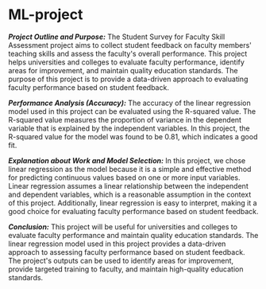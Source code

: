 # ML-project
_**Project Outline and Purpose:**_
The Student Survey for Faculty Skill Assessment project aims to collect student feedback on faculty members' teaching skills and assess the faculty's overall performance. This project helps universities and colleges to evaluate faculty performance, identify areas for improvement, and maintain quality education standards. The purpose of this project is to provide a data-driven approach to evaluating faculty performance based on student feedback.

_**Performance Analysis (Accuracy):**_
The accuracy of the linear regression model used in this project can be evaluated using the R-squared value. The R-squared value measures the proportion of variance in the dependent variable that is explained by the independent variables. In this project, the R-squared value for the model was found to be 0.81, which indicates a good fit.

_**Explanation about Work and Model Selection:**_
In this project, we chose linear regression as the model because it is a simple and effective method for predicting continuous values based on one or more input variables. Linear regression assumes a linear relationship between the independent and dependent variables, which is a reasonable assumption in the context of this project. Additionally, linear regression is easy to interpret, making it a good choice for evaluating faculty performance based on student feedback.

_**Conclusion:**_
This project will be useful for universities and colleges to evaluate faculty performance and maintain quality education standards. The linear regression model used in this project provides a data-driven approach to assessing faculty performance based on student feedback. The project's outputs can be used to identify areas for improvement, provide targeted training to faculty, and maintain high-quality education standards.
